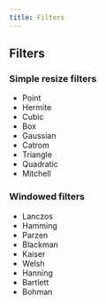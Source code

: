 ```yaml
---
title: Filters
---
```


## Filters

### Simple resize filters

- Point
- Hermite
- Cubic
- Box
- Gaussian
- Catrom
- Triangle
- Quadratic
- Mitchell

### Windowed filters

- Lanczos
- Hamming
- Parzen
- Blackman
- Kaiser
- Welsh
- Hanning
- Bartlett
- Bohman
